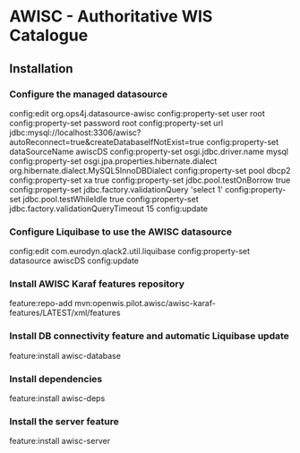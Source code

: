 # AWISC - Authoritative WIS Catalogue
 
## Installation
 
### Configure the managed datasource
config:edit org.ops4j.datasource-awisc
config:property-set user root
config:property-set password root
config:property-set url jdbc:mysql://localhost:3306/awisc?autoReconnect=true&createDatabaseIfNotExist=true
config:property-set dataSourceName awiscDS
config:property-set osgi.jdbc.driver.name mysql
config:property-set osgi.jpa.properties.hibernate.dialect org.hibernate.dialect.MySQL5InnoDBDialect
config:property-set pool dbcp2
config:property-set xa true
config:property-set jdbc.pool.testOnBorrow true
config:property-set jdbc.factory.validationQuery 'select 1'
config:property-set jdbc.pool.testWhileIdle true
config:property-set jdbc.factory.validationQueryTimeout 15
config:update
 
### Configure Liquibase to use the AWISC datasource
config:edit com.eurodyn.qlack2.util.liquibase
config:property-set datasource awiscDS
config:update
 
### Install AWISC Karaf features repository
feature:repo-add mvn:openwis.pilot.awisc/awisc-karaf-features/LATEST/xml/features
 
### Install DB connectivity feature and automatic Liquibase update
feature:install awisc-database
 
### Install dependencies
feature:install awisc-deps

### Install the server feature
feature:install awisc-server
